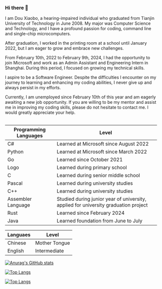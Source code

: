 ### Hi there 👋


I am Dou Xiaobo, a hearing-impaired individual who graduated from Tianjin University of Technology in June 2008. My major was Computer Science and Technology, and I have a profound passion for coding, command line and single-chip microcomputers.<br>

After graduation, I worked in the printing room at a school until January 2022, but I am eager to grow and embrace new challenges.<br>

From February 10th, 2022 to February 9th, 2024, I had the opportunity to join Microsoft and work as an Admin Assistant and Engineering Intern in Shanghai. During this period, I focused on growing my technical skills.<br>

I aspire to be a Software Engineer. Despite the difficulties I encounter on my journey to learning and enhancing my coding abilities, I never give up and always persist in my efforts.<br>

Currently, I am unemployed since February 10th of this year and am eagerly awaiting a new job opportunity. If you are willing to be my mentor and assist me in improving my coding skills, please do not hesitate to contact me. I would greatly appreciate your help.<br>
<br>






| Programming Languages | Level                                  |    
|-----------------------|--------------------------------------|    
| C#                    | Learned at Microsoft since August 2022 |    
| Python                | Learned at Microsoft since March 2022  |    
| Go                    | Learned since October 2021             |    
| Logo                  | Learned during primary school          |    
| C                     | Learned during senior middle school    |    
| Pascal                | Learned during university studies      |    
| C++                   | Learned during university studies      |    
| Assembler Language    | Studied during junior year of university, applied for university graduation project |    
| Rust                  | Learned since February 2024 |    
| Java                  | Learned foundation from June to July   |





|Languaes          |Level            |
|------------------|-----------------|
|Chinese|Mother Tongue|
|English|Intermediate|


[![Anurag's GitHub stats](https://github-readme-stats.vercel.app/api?username=douxiaobo)](https://github.com/anuraghazra/github-readme-stats)

[![Top Langs](https://github-readme-stats.vercel.app/api/top-langs/?username=douxiaobo&hide=Makefile,HTML,CSS,ASP.NET,Vue,TSQL)](https://github.com/anuraghazra/github-readme-stats)

[![Top Langs](https://github-readme-stats.vercel.app/api/top-langs/?username=douxiaobo&layout=compact&hide=Makefile,HTML,CSS,ASP.NET,Vue,TSQL)](https://github.com/anuraghazra/github-readme-stats)



<!--
**douxiaobo/douxiaobo** is a ✨ _special_ ✨ repository because its `README.md` (this file) appears on your GitHub profile.

Here are some ideas to get you started:

- 🔭 I’m currently working on ...
- 🌱 I’m currently learning ...
- 👯 I’m looking to collaborate on ...
- 🤔 I’m looking for help with ...
- 💬 Ask me about ...
- 📫 How to reach me: ...
- 😄 Pronouns: ...
- ⚡ Fun fact: ...
-->
